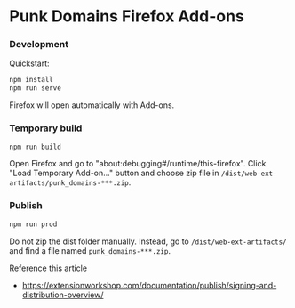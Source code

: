 # Punk Domains Firefox Add-ons

### Development

Quickstart:

```bash
npm install
npm run serve
```

Firefox will open automatically with Add-ons.

### Temporary build

```bash
npm run build
```

Open Firefox and go to "about:debugging#/runtime/this-firefox".
Click "Load Temporary Add-on..." button and choose zip file in `/dist/web-ext-artifacts/punk_domains-***.zip`.

### Publish

```bash
npm run prod
```

Do not zip the dist folder manually. Instead, go to `/dist/web-ext-artifacts/` and find a file named `punk_domains-***.zip`.

Reference this article
 - https://extensionworkshop.com/documentation/publish/signing-and-distribution-overview/